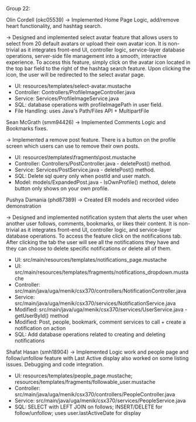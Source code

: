 Group 22:

Olin Cordell (okc05539)
-> Implemented Home Page Logic, add/remove heart functionality, and hashtag search.

-> Designed and implemented select avatar feature that allows users to
  select from 20 default avatars or upload their own avatar icon. It is non-trivial
  as it integrates front-end UI, controller logic, service-layer database operations,
  server-side file management into a smooth, interactive experience. To access this
  feature, simply click on the avatar icon located in the top bar field to the right
  of the hashtag search feature. Upon clicking the icon, the user will be redirected
  to the select avatar page.
  - UI: resources/templates/select-avatar.mustache
  - Controller: Controllers/ProfileImageController.java
  - Service: Services/ProfileImageService.java
  - SQL: database operations with profileImagePath in user field.
  - File Handling: uses Java's Path/Files API + MultipartFile


Sean McGrath (smm94426)
-> Implemented Comments Logic and Bookmarks fixes.

-> Implemented a remove post feature. There is a button on the profile screen which users
can use to remove their own posts.
  - UI: resources\templates\fragments\post.mustache
  - Controller: Controllers/PostController.java - deletePost() method.
  - Service: Services/PostService.java - deletePost() method.
  - SQL: Delete sql query only when postId and user match.
  - Model: models/ExpandedPost.java - IsOwnProfile() method, delete button only shows on your own profile.


Pushya Damania (phd87389)
-> Created ER models and recorded video demonstration

-> Designed and implemented notification system that alerts the user when another user follows,
comments, bookmarks, or likes their content. It is non-trivial as it integrates front-end UI, 
controller logic, and service-layer database operations. To access the feature click on the
notifications tab. After clicking the tab the user will see all the notifications they have
and they can choose to delete specific notifications or delete all of them.
 - UI: src/main/resources/templates/notifications_page.mustache
 -    UI: src/main/resources/templates/fragments/notifications_dropdown.mustache
 - Controller: src/main/java/uga/menik/csx370/controllers/NotificationController.java
 - Service: src/main/java/uga/menik/csx370/services/NotificationService.java
 -    Modified: src/main/java/uga/menik/csx370/services/UserService.java - getUserById() method
 -    Modified: Post, people, bookmark, comment services to call + create a notification on action
 - SQL: Add database operations related to creating and deleting notifications


Shafat Hasan (smh18904)
-> Implemented Logic work and people page and follow/unfollow feature with Last Active display also worked on some listing issues.
Debugging and code integration. 

- UI: resources/templates/people_page.mustache; resources/templates/fragments/followable_user.mustache
- Controller: src/main/java/uga/menik/csx370/controllers/PeopleController.java
- Service: src/main/java/uga/menik/csx370/services/PeopleService.java
- SQL: SELECT with LEFT JOIN on follows; INSERT/DELETE for follow/unfollow; uses user.lastActiveDate for display
